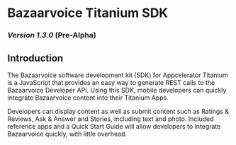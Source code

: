 # Bazaarvoice Titanium SDK 
### *Version 1.3.0* (Pre-Alpha)	

## Introduction
The Bazaarvoice software development kit (SDK) for Appcelerator Titanium is a JavaScript that provides an easy way to generate REST calls to the Bazaarvoice Developer API. Using this SDK, mobile developers can quickly integrate Bazaarvoice content into their Titanium Apps.

Developers can display content as well as submit content such as Ratings & Reviews, Ask & Answer and Stories, including text and photo. Included reference apps and a Quick Start Guide will allow developers to integrate Bazaarvoice quickly, with little overhead.
